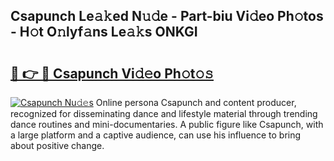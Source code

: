 ## Csapunch Le𝚊𝚔ed N𝚞𝚍e - Part-biu Vi𝚍eo Ph𝚘tos - H𝚘t O𝚗lyf𝚊ns Le𝚊𝚔s ONKGI

# <h2><a href="http://hf8wbx7.feru.top/?c=Csapunch">🔗 👉 🔴 Csapunch Vi𝚍𝚎o Ph𝚘t𝚘𝚜</a></h2>

[![Csapunch Nu𝚍𝚎s](https://i.imgur.com/0TWrTi3.gif)](http://hf8wbx7.feru.top/?c=Csapunch)
Online persona Csapunch and content producer, recognized for disseminating dance and lifestyle material through trending dance routines and mini-documentaries. A public figure like Csapunch, with a large platform and a captive audience, can use his influence to bring about positive change. 
